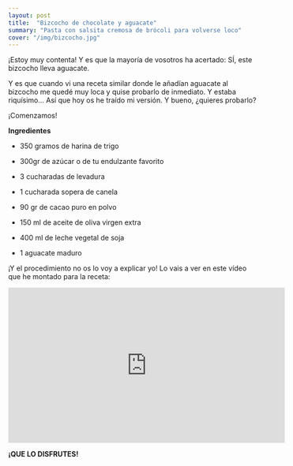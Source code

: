 ```yaml
---
layout: post
title:  "Bizcocho de chocolate y aguacate"
summary: "Pasta con salsita cremosa de brócoli para volverse loco"
cover: "/img/bizcocho.jpg"
---
```


¡Estoy muy contenta! Y es que la mayoría de vosotros ha acertado: SÍ, este bizcocho lleva aguacate.


Y es que cuando vi una receta similar donde le añadían aguacate al bizcocho me quedé muy loca y quise probarlo de inmediato. Y estaba riquísimo... Así que hoy os he traído mi versión. Y bueno, ¿quieres probarlo?


¡Comenzamos!



**Ingredientes**

- 350 gramos de harina de trigo


- 300gr de azúcar o de tu endulzante favorito


- 3 cucharadas de levadura


- 1 cucharada sopera de canela


- 90 gr de cacao puro en polvo


- 150 ml de aceite de oliva virgen extra


- 400 ml de leche vegetal de soja

- 1 aguacate maduro


¡Y el procedimiento no os lo voy a explicar yo! Lo vais a ver en este vídeo que he montado para la receta:

<iframe width="560" height="315" src="https://www.youtube.com/embed/v916VCHMB-k" frameborder="0" allow="accelerometer; autoplay; encrypted-media; gyroscope; picture-in-picture" allowfullscreen></iframe>


**¡QUE LO DISFRUTES!**


